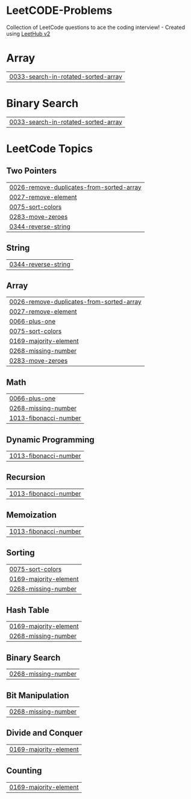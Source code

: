 # LeetCODE-Problems
Collection of LeetCode questions to ace the coding interview! - Created using [LeetHub v2](https://github.com/arunbhardwaj/LeetHub-2.0)


# Array
|  |
| ------- |
| [0033-search-in-rotated-sorted-array](https://github.com/sdhage1502/LeetCODE-Problems/tree/master/0033-search-in-rotated-sorted-array) |
# Binary Search
|  |
| ------- |
| [0033-search-in-rotated-sorted-array](https://github.com/sdhage1502/LeetCODE-Problems/tree/master/0033-search-in-rotated-sorted-array) |
<!---LeetCode Topics Start-->
# LeetCode Topics
## Two Pointers
|  |
| ------- |
| [0026-remove-duplicates-from-sorted-array](https://github.com/sdhage1502/LeetCODE-Problems/tree/master/0026-remove-duplicates-from-sorted-array) |
| [0027-remove-element](https://github.com/sdhage1502/LeetCODE-Problems/tree/master/0027-remove-element) |
| [0075-sort-colors](https://github.com/sdhage1502/LeetCODE-Problems/tree/master/0075-sort-colors) |
| [0283-move-zeroes](https://github.com/sdhage1502/LeetCODE-Problems/tree/master/0283-move-zeroes) |
| [0344-reverse-string](https://github.com/sdhage1502/LeetCODE-Problems/tree/master/0344-reverse-string) |
## String
|  |
| ------- |
| [0344-reverse-string](https://github.com/sdhage1502/LeetCODE-Problems/tree/master/0344-reverse-string) |
## Array
|  |
| ------- |
| [0026-remove-duplicates-from-sorted-array](https://github.com/sdhage1502/LeetCODE-Problems/tree/master/0026-remove-duplicates-from-sorted-array) |
| [0027-remove-element](https://github.com/sdhage1502/LeetCODE-Problems/tree/master/0027-remove-element) |
| [0066-plus-one](https://github.com/sdhage1502/LeetCODE-Problems/tree/master/0066-plus-one) |
| [0075-sort-colors](https://github.com/sdhage1502/LeetCODE-Problems/tree/master/0075-sort-colors) |
| [0169-majority-element](https://github.com/sdhage1502/LeetCODE-Problems/tree/master/0169-majority-element) |
| [0268-missing-number](https://github.com/sdhage1502/LeetCODE-Problems/tree/master/0268-missing-number) |
| [0283-move-zeroes](https://github.com/sdhage1502/LeetCODE-Problems/tree/master/0283-move-zeroes) |
## Math
|  |
| ------- |
| [0066-plus-one](https://github.com/sdhage1502/LeetCODE-Problems/tree/master/0066-plus-one) |
| [0268-missing-number](https://github.com/sdhage1502/LeetCODE-Problems/tree/master/0268-missing-number) |
| [1013-fibonacci-number](https://github.com/sdhage1502/LeetCODE-Problems/tree/master/1013-fibonacci-number) |
## Dynamic Programming
|  |
| ------- |
| [1013-fibonacci-number](https://github.com/sdhage1502/LeetCODE-Problems/tree/master/1013-fibonacci-number) |
## Recursion
|  |
| ------- |
| [1013-fibonacci-number](https://github.com/sdhage1502/LeetCODE-Problems/tree/master/1013-fibonacci-number) |
## Memoization
|  |
| ------- |
| [1013-fibonacci-number](https://github.com/sdhage1502/LeetCODE-Problems/tree/master/1013-fibonacci-number) |
## Sorting
|  |
| ------- |
| [0075-sort-colors](https://github.com/sdhage1502/LeetCODE-Problems/tree/master/0075-sort-colors) |
| [0169-majority-element](https://github.com/sdhage1502/LeetCODE-Problems/tree/master/0169-majority-element) |
| [0268-missing-number](https://github.com/sdhage1502/LeetCODE-Problems/tree/master/0268-missing-number) |
## Hash Table
|  |
| ------- |
| [0169-majority-element](https://github.com/sdhage1502/LeetCODE-Problems/tree/master/0169-majority-element) |
| [0268-missing-number](https://github.com/sdhage1502/LeetCODE-Problems/tree/master/0268-missing-number) |
## Binary Search
|  |
| ------- |
| [0268-missing-number](https://github.com/sdhage1502/LeetCODE-Problems/tree/master/0268-missing-number) |
## Bit Manipulation
|  |
| ------- |
| [0268-missing-number](https://github.com/sdhage1502/LeetCODE-Problems/tree/master/0268-missing-number) |
## Divide and Conquer
|  |
| ------- |
| [0169-majority-element](https://github.com/sdhage1502/LeetCODE-Problems/tree/master/0169-majority-element) |
## Counting
|  |
| ------- |
| [0169-majority-element](https://github.com/sdhage1502/LeetCODE-Problems/tree/master/0169-majority-element) |
<!---LeetCode Topics End-->